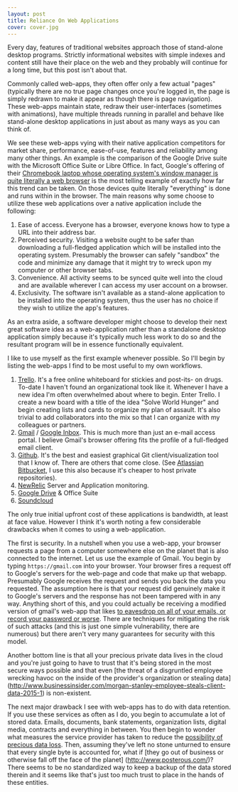 ```yaml
---
layout: post
title: Reliance On Web Applications
cover: cover.jpg
---
```



Every day, features of traditional websites approach
those of stand-alone desktop programs. Strictly informational websites
with simple indexes and content still have their place on the web and
they probably will continue for a long time, but this post isn't about
that. 

Commonly called web-apps, they often offer only a few actual
"pages"(typically there are no true page changes once you're logged in,
the page is simply redrawn to make it appear as though there is page
navigation). These web-apps maintain state, redraw their user-interfaces
(sometimes with
animations), have multiple threads running in parallel and behave like
stand-alone desktop applications in just about as many ways as you can
think of. 

We see these web-apps vying with their native application
competitors for market share, performance, ease-of-use, features and
reliability among many other things. An example is the comparison of the
Google Drive suite with the Microsoft Office Suite or Libre Office. In
fact, Google's offering of their [Chromebook laptop whose operating
system's  window manager is quite literally a web browser](
https://www.google.com/chromebook/about/) is the
most telling example of exactly how far this trend can be taken. On
those devices quite literally "everything" is done and runs within in
the browser. The main reasons why some choose to utilize these web
applications over a native application include the following:

1. Ease of access. Everyone has a browser, everyone knows how to type a
URL into their address bar.
2. Perceived security. Visiting a website ought to be safer than
downloading a full-fledged application which will be installed into the
operating system. Presumably the browser can safely "sandbox" the code
and minimize any damage that it might try to wreck upon my computer or
other browser tabs.
3. Convenience. All activity seems to be synced quite well into the
cloud and are available wherever I can access my user account on a
browser.
4. Exclusivity. The software isn't available as a stand-alone
application to be installed into the operating system, thus the user has
no choice if they wish to utilize the app's features.

As an extra aside, a software developer might choose to develop their
next great software idea as a web-application rather than a standalone
desktop application simply because it's typically much less work to do
so and the resultant program will be in essence functionally equivalent.

I like to use myself as the first example whenever possible. So I'll
begin by listing the web-apps I find to be most useful to my own workflows.

1. [Trello](https://trello.com). It's a free online whiteboard for stickies and post-its- on
drugs. To-date I haven't found an organizational took like it. Whenever I
have a new idea I'm often overwhelmed about where to begin. Enter Trello. I
create a new board with a title of the idea "Solve World Hunger" and
begin creating lists and cards to organize my plan of assault. It's also
trivial to add collaborators into the mix so that I can organize with my
colleagues or partners.
2. [Gmail](https://mail.google.com) / [Google Inbox](https://inbox.google.com). This is much more than just an e-mail access
portal. I believe Gmail's browser offering fits the profile of a
full-fledged email client.
3. [Github](https://github.com). It's the best and easiest graphical Git client/visualization
tool that I know of. There are others that come close. (See [Atlassian
Bitbucket](https://bitbucket.com), I use this also because it's cheaper to host private
repositories).
4. [NewRelic](https://newrelic.com) Server and Application monitoring.
5. [Google Drive](https://drive.google.com) & Office Suite
6. [Soundcloud](https://soundcloud.com)

The only true initial upfront cost of these applications is bandwidth,
at least at face value. However I think it's worth noting a few
considerable drawbacks when it comes to using a web-application.

The first is security. In a nutshell when you use a web-app, your
browser requests a page from a computer somewhere else on the planet
that is also connected to the internet. Let us use the example of Gmail.
You begin by typing `https://gmail.com` into your browser. Your browser
fires a request off to Google's servers for the web-page and code that
make up that webapp.
Presumably Google receives the request and sends you back the data you
requested. The assumption here is that your request did genuinely make
it to Google's servers and the response has not been tampered with in
any way. Anything short of this, and you could actually be receiving a
modified version of gmail's web-app that likes [to eavesdrop on all of
your emails, or record your password or worse](http://www.techweekeurope.co.uk/security/google-certificates-breach-164993). 
There are techniques for mitigating the
risk of such attacks (and this is just one simple vulnerability, there
are numerous) but there aren't very many guarantees for security with
this model.

Another bottom line is that all your precious private data lives in the
cloud and you're just going to have to trust that it's being stored in
the most secure ways possible and that even [the threat of a disgruntled
employee wrecking havoc on the inside of the provider's organization or stealing data]
(http://www.businessinsider.com/morgan-stanley-employee-steals-client-data-2015-1) is
non-existent.

The next major drawback I see with web-apps has to do with data
retention. If you use these services as often as I do, you begin to
accumulate a lot of stored data. Emails, documents, bank statements,
organization lists, digital media, contracts and everything in between. You then
begin to wonder what measures the service provider has taken to reduce
the [possibility of precious data loss](http://www.reddit.com/r/self/comments/25hghf/google_incorrectly_deleted_my_account_and_ive/). 
Then, assuming they've left no
stone unturned to ensure that every single byte is accounted for, what
if [they go out of business or otherwise fall off the face of the planet]
(http://www.posterous.com/)?
There seems to be no standardized way to keep a backup of the data
stored therein and it seems like that's just too much trust to place in
the hands of these entities.
